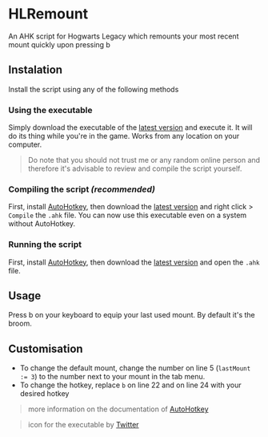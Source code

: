 # HLRemount
An AHK script for Hogwarts Legacy which remounts your most recent mount quickly upon pressing b

## Instalation
Install the script using any of the following methods
### Using the executable
Simply download the executable of the [latest version](https://github.com/moritz-t-w/HLRemount/releases/latest) and execute it. It will do its thing while you're in the game. Works from any location on your computer.
> Do note that you should not trust me or any random online person and therefore it's advisable to review and compile the script yourself.
### Compiling the script *(recommended)*
First, install [AutoHotkey](https://www.autohotkey.com/), then download the [latest version](https://github.com/moritz-t-w/HLRemount/releases/latest) and right click > `Compile` the `.ahk` file. You can now use this executable even on a system without AutoHotkey.
### Running the script
First, install [AutoHotkey](https://www.autohotkey.com/), then download the [latest version](https://github.com/moritz-t-w/HLRemount/releases/latest) and open the `.ahk` file.

## Usage
Press b on your keyboard to equip your last used mount. By default it's the broom.

## Customisation
* To change the default mount, change the number on line 5 (`lastMount := 3`) to the number next to your mount in the tab menu.
* To change the hotkey, replace `b` on line 22 and on line 24 with your desired hotkey
> more information on the documentation of [AutoHotkey](https://www.autohotkey.com/docs/v2/)

> icon for the executable by [Twitter](https://github.com/twitter/twemoji/blob/master/assets/svg/1f9f9.svg)

